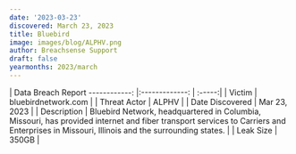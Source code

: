 ```yaml
---
date: '2023-03-23'
discovered: March 23, 2023
title: Bluebird
image: images/blog/ALPHV.png
author: Breachsense Support
draft: false
yearmonths: 2023/march
---
```



| Data Breach Report
------------:     |:-------------:    | :-----:|
| Victim      | bluebirdnetwork.com      | 
| Threat Actor      | ALPHV      | 
| Date Discovered      | Mar 23, 2023      | 
| Description      | Bluebird Network, headquartered in Columbia, Missouri, has provided internet and fiber transport services to Carriers and Enterprises in Missouri, Illinois and the surrounding states.      | 
| Leak Size      | 350GB      | 

